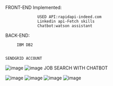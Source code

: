    FRONT-END Implemented:
   
                  USED API:rapidapi-indeed.com
                  Linkedin api-Fetch skills
                  Chatbot:watson assistant
                  
   BACK-END:
   
         IBM DB2
         
                                                                      SENDGRID ACCOUNT
![image](https://user-images.githubusercontent.com/90334389/201699365-d9413ec9-0885-4acc-98b5-ba7656863944.png)
![image](https://user-images.githubusercontent.com/90334389/201699399-64ab001e-a088-4c6b-9a7b-b1e80d619af8.png)
                                                                      JOB SEARCH WITH CHATBOT 
                                                                  
![image](https://user-images.githubusercontent.com/90334389/202167685-37c3a06b-62eb-428b-bbf5-21dbcdec6a87.png)
![image](https://user-images.githubusercontent.com/90334389/202248020-62bb72d8-23f3-4204-a513-19162ed47fe1.png)
![image](https://user-images.githubusercontent.com/90334389/202248069-742402e7-c81d-4fac-985c-b3916522d951.png)
![image](https://user-images.githubusercontent.com/90334389/202248119-13a51bc4-58a9-40f6-9521-6157659ab913.png)


